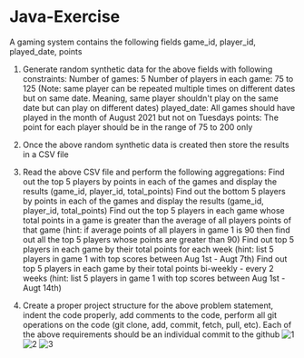 # Java-Exercise

A gaming system contains the following fields
game_id, player_id, played_date, points

1. Generate random synthetic data for the above fields with following constraints:
Number of games: 5
Number of players in each game: 75 to 125 (Note: same player can be repeated multiple times on different dates but on same date. Meaning, same player shouldn't play on the same date but can play on different dates)
played_date: All games should have played in the month of August 2021 but not on Tuesdays
points: The point for each player should be in the range of 75 to 200 only

2. Once the above random synthetic data is created then store the results in a CSV file
3. Read the above CSV file and perform the following aggregations:
Find out the top 5 players by points in each of the games and display the results (game_id, player_id, total_points)
Find out the bottom 5 players by points in each of the games and display the results (game_id, player_id, total_points)
Find out the top 5 players in each game whose total points in a game is greater than the average of all players points of that game (hint: if average points of all players in game 1 is 90 then find out all the top 5 players whose points are greater than 90)
Find out top 5 players in each game by their total points for each week (hint: list 5 players in game 1 with top scores between Aug 1st - Augt 7th)
Find out top 5 players in each game by their total points bi-weekly - every 2 weeks (hint: list 5 players in game 1 with top scores between Aug 1st - Augt 14th)

4. Create a proper project structure for the above problem statement, indent the code properly, add comments to the code, perform all git operations on the code (git clone, add, commit, fetch, pull, etc). Each of the above requirements should be an individual commit to the github
![1](https://user-images.githubusercontent.com/22254732/156906796-31c04a5a-f2c2-4670-b140-89ca2656eff9.png)
![2](https://user-images.githubusercontent.com/22254732/156906798-182d5755-0620-41c5-bce5-85a1d170e7b5.png)
![3](https://user-images.githubusercontent.com/22254732/156906799-b15a7e6d-5f05-4e83-acd3-7789a9409aac.png)
